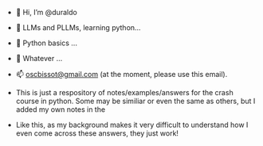 - 👋 Hi, I’m @duraldo
- 👀 LLMs and PLLMs, learning python...
- 🌱 Python basics ...
- 💞️ Whatever ...
- 📫 oscbissot@gmail.com (at the moment, please use this email).

- This is just a respository of notes/examples/answers for the crash course in python. Some may be similiar or even the same as others, but I added my own notes in the
- Like this, as my background makes it very difficult to understand how I even come across these answers, they just work!

<!---
duraldo/duraldo is a ✨ special ✨ repository because its `README.md` (this file) appears on your GitHub profile.
You can click the Preview link to take a look at your changes.
--->
